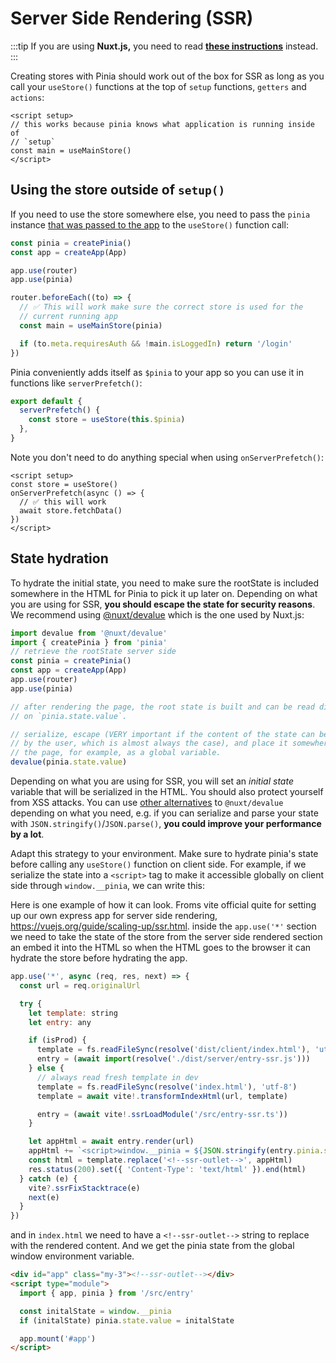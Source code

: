 # Server Side Rendering (SSR)

:::tip
If you are using **Nuxt.js,** you need to read [**these instructions**](./nuxt.md) instead.
:::

Creating stores with Pinia should work out of the box for SSR as long as you call your `useStore()` functions at the top of `setup` functions, `getters` and `actions`:

```vue
<script setup>
// this works because pinia knows what application is running inside of
// `setup`
const main = useMainStore()
</script>
```

## Using the store outside of `setup()`

If you need to use the store somewhere else, you need to pass the `pinia` instance [that was passed to the app](#install-the-plugin) to the `useStore()` function call:

```js
const pinia = createPinia()
const app = createApp(App)

app.use(router)
app.use(pinia)

router.beforeEach((to) => {
  // ✅ This will work make sure the correct store is used for the
  // current running app
  const main = useMainStore(pinia)

  if (to.meta.requiresAuth && !main.isLoggedIn) return '/login'
})
```

Pinia conveniently adds itself as `$pinia` to your app so you can use it in functions like `serverPrefetch()`:

```js
export default {
  serverPrefetch() {
    const store = useStore(this.$pinia)
  },
}
```

Note you don't need to do anything special when using `onServerPrefetch()`:

```vue
<script setup>
const store = useStore()
onServerPrefetch(async () => {
  // ✅ this will work
  await store.fetchData()
})
</script>
```

## State hydration

To hydrate the initial state, you need to make sure the rootState is included somewhere in the HTML for Pinia to pick it up later on. Depending on what you are using for SSR, **you should escape the state for security reasons**. We recommend using [@nuxt/devalue](https://github.com/nuxt-contrib/devalue) which is the one used by Nuxt.js:

```js
import devalue from '@nuxt/devalue'
import { createPinia } from 'pinia'
// retrieve the rootState server side
const pinia = createPinia()
const app = createApp(App)
app.use(router)
app.use(pinia)

// after rendering the page, the root state is built and can be read directly
// on `pinia.state.value`.

// serialize, escape (VERY important if the content of the state can be changed
// by the user, which is almost always the case), and place it somewhere on
// the page, for example, as a global variable.
devalue(pinia.state.value)
```

Depending on what you are using for SSR, you will set an _initial state_ variable that will be serialized in the HTML. You should also protect yourself from XSS attacks. You can use [other alternatives](https://github.com/nuxt-contrib/devalue#see-also) to `@nuxt/devalue` depending on what you need, e.g. if you can serialize and parse your state with `JSON.stringify()`/`JSON.parse()`, **you could improve your performance by a lot**.

Adapt this strategy to your environment. Make sure to hydrate pinia's state before calling any `useStore()` function on client side. For example, if we serialize the state into a `<script>` tag to make it accessible globally on client side through `window.__pinia`, we can write this:

Here is one example of how it can look. Froms vite official quite for setting up our own express app for server side rendering, https://vuejs.org/guide/scaling-up/ssr.html. inside the `app.use('*'` section we need to take the state of the store from the server side rendered section an embed it into the HTML so when the HTML goes to the browser it can hydrate the store before hydrating the app.

```js
app.use('*', async (req, res, next) => {
  const url = req.originalUrl

  try {
    let template: string
    let entry: any

    if (isProd) {
      template = fs.readFileSync(resolve('dist/client/index.html'), 'utf-8')
      entry = (await import(resolve('./dist/server/entry-ssr.js')))
    } else {
      // always read fresh template in dev
      template = fs.readFileSync(resolve('index.html'), 'utf-8')
      template = await vite!.transformIndexHtml(url, template)

      entry = (await vite!.ssrLoadModule('/src/entry-ssr.ts'))
    }

    let appHtml = await entry.render(url)
    appHtml += `<script>window.__pinia = ${JSON.stringify(entry.pinia.state.value)}</script>`
    const html = template.replace('<!--ssr-outlet-->', appHtml)
    res.status(200).set({ 'Content-Type': 'text/html' }).end(html)
  } catch (e) {
    vite?.ssrFixStacktrace(e)
    next(e)
  }
})
```
and in `index.html` we need to have a `<!--ssr-outlet-->` string to replace with the rendered content. And we get the pinia state from the global window environment variable.
```html
<div id="app" class="my-3"><!--ssr-outlet--></div>
<script type="module">
  import { app, pinia } from '/src/entry'

  const initalState = window.__pinia
  if (initalState) pinia.state.value = initalState

  app.mount('#app')
</script>
```
